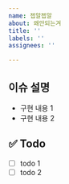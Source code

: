 ```yaml
---
name: 젭알젭알
about: 왜안되는겨
title: ''
labels: ''
assignees: ''

---
```


## 이슈 설명
- 구현 내용 1
- 구현 내용 2

## ✅ Todo
- [ ] todo 1 
- [ ] todo 2
